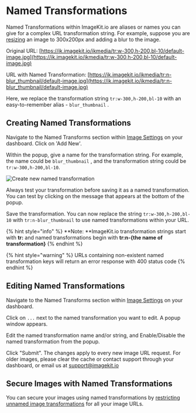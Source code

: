 # Named Transformations

Named Transformations within ImageKit.io are aliases or names you can give for a complex URL transformation string. For example, suppose you are [resizing](image-transformations/resize-crop-and-other-transformations.md) an image to 300x200px and adding a blur to the image.

Original URL: [https://ik.imagekit.io/ikmedia/tr:w-300,h-200,bl-10/default-image.jpg](https://ik.imagekit.io/ikmedia/tr:w-300,h-200,bl-10/default-image.jpg)

URL with Named Transformation: [https://ik.imagekit.io/ikmedia/tr:n-blur_thumbnail/default-image.jpg](https://ik.imagekit.io/ikmedia/tr:n-blur_thumbnail/default-image.jpg)

Here, we replace the transformation string `tr:w-300,h-200,bl-10` with an easy-to-remember alias - `blur_thumbnail` .

## Creating Named Transformations

Navigate to the Named Transforms section within [Image Settings](https://imagekit.io/dashboard?redirectTo=settings#settings) on your dashboard. Click on 'Add New'.

Within the popup, give a name for the transformation string. For example, the name could be `blur_thumbnail` , and the transformation string could be `tr:w-300,h-200,bl-10`.

![Create new named transformation](../.gitbook/assets/create-named-transformation.png)

Always test your transformation before saving it as a named transformation. You can test by clicking on the message that appears at the bottom of the popup.

Save the transformation. You can now replace the string `tr:w-300,h-200,bl-10` with `tr:n-blur_thumbnail` to use named transformations within your URL.

{% hint style="info" %}
**Note: **ImageKit.io transformation strings start with **tr:** and named transformations begin with **tr:n-{the name of transformation}**
{% endhint %}

{% hint style="warning" %}
URLs containing non-existent named transformation keys will return an error response with 400 status code
{% endhint %}

## Editing Named Transformations

Navigate to the Named Transforms section within [Image Settings](https://imagekit.io/dashboard?redirectTo=settings#settings) on your dashboard.

Click on `...` next to the named transformation you want to edit. A popup window appears.

Edit the named transformation name and/or string, and Enable/Disable the named transformation from the popup.

Click "Submit". The changes apply to every new image URL request. For older images, please clear the cache or contact support through your dashboard, or email us at [support@imagekit.io](mailto:support@imagekit.io)

## Secure Images with Named Transformations

You can secure your images using named transformations by [restricting unnamed image transformations](security/#restricting-unnamed-image-transformations) for all your image URLs.
